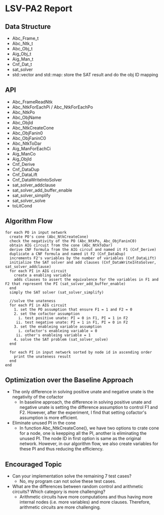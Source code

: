 # LSV-PA2 Report
## Data Structure
* Abc_Frame_t
* Abc_Ntk_t
* Abc_Obj_t
* Aig_Obj_t
* Aig_Man_t
* Cnf_Dat_t
* sat_solver
* std::vector and std::map: store the SAT result and do the obj ID mapping
## API
* Abc_FrameReadNtk
* Abc_NtkForEachPi / Abc_NtkForEachPo
* Abc_NtkPo
* Abc_ObjName
* Abc_ObjId
* Abc_NtkCreateCone
* Abc_ObjFanin0
* Abc_ObjFaninC0
* Abc_NtkToDar
* Aig_ManForEachCi
* Aig_ManCo
* Aig_ObjId
* Cnf_Derive
* Cnf_DataDup
* Cnf_DataLift
* Cnf_DataWriteIntoSolver
* sat_solver_addclause
* sat_solver_add_buffer_enable
* sat_solver_simplify
* sat_solver_solve
* toLitCond
## Algorithm Flow
```
for each PO in input network
  create PO's cone (Abc_NtkCreateCone)
  check the negativity of the PO (Abc_NtkPo, Abc_ObjFaninC0)
  obtain AIG circuit from the cone (Abc_NtkToDar)
  derive CNF formula from the AIG circut and named it F1 (Cnf_Derive)
  duplicate a CNF formula and named it F2 (Cnf_DataDup)
  increments F2's variables by the number of variables (Cnf_DataLift)
  initialize the SAT solver and add clauses (Cnf_DataWriteIntoSolver, sat_solver_addclause)
  for each PI in AIG circuit
    create a enabling variable
    adds clauses to assert the equivalence for the variables in F1 and F2 that represent the PI (sat_solver_add_buffer_enable)
  end
  simply the SAT solver (sat_solver_simplify)

  //solve the unateness
  for each PI in AIG circuit
    1. set the PO assumption that ensure F1 = 1 and F2 = 0
    2. set the cofactor assumption
      i. test positive unate: PI = 0 in F1, PI = 1 in F2
     ii. test negative unate: PI = 1 in F1, PI = 0 in F2
    3. set the enableing variable assumption
      i. cofactor's enableing variable = 0
     ii. other's enableing variable = 1
    4. solve the SAT problem (sat_solver_solve)
  end
  
  for each PI in input network sorted by node id in ascending order
    print the unateness result
  end
end
```
## Optimization over the Baseline Approach
* The only difference in solving positive unate and negative unate is the negativity of the cofactor
  * In baseline approach, the difference in solving positive unate and negative unate is setting the difference assumption to control F1 and F2. However, after the experiment, I find that setting cofactor's assumption is more efficient.
* Eliminate unused PI in the cone
  * In function Abc_NtkCreateCone(), we have two options to crate cone for a node, one is keepping all the PI, another is eliminating the unused PI. The node ID in first option is same as the original network. However, in our algorithm flow, we also create variables for these PI and thus reducing the efficiency.
## Encouraged Topic
* Can your implementation solve the remaining 7 test
cases?
  * No, my program can not solve these test cases.
* What are the differences between random control and
arithmetic circuits? Which category is more challenging?
  * Arithmetic circuits have more computations and thus having more internal nodes (i.e. more variables) and more clauses. Therefore, arithmetic circuits are more challenging.